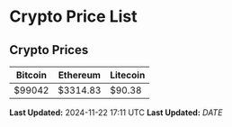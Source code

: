 # Crypto Price List

## Crypto Prices
| Bitcoin | Ethereum | Litecoin |
| ------- | -------- | -------- |
| $99042 | $3314.83 | $90.38 |
**Last Updated:** 2024-11-22 17:11 UTC
**Last Updated:** $DATE$
